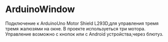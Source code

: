 # ArduinoWindow
Подключение к ArduinoUno  Motor Shield L293D,для управления тремя тремя жалюзями на окне.
В проекте используеться три мотора.
Управление возможно с кнопок или с Android устройства,через блютуз.

